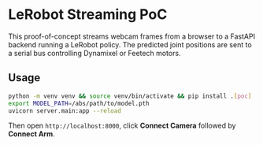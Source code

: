 # LeRobot Streaming PoC

This proof-of-concept streams webcam frames from a browser to a FastAPI backend
running a LeRobot policy. The predicted joint positions are sent to a serial
bus controlling Dynamixel or Feetech motors.

## Usage
```bash
python -m venv venv && source venv/bin/activate && pip install .[poc]
export MODEL_PATH=/abs/path/to/model.pth
uvicorn server.main:app --reload
```
Then open `http://localhost:8000`, click **Connect Camera** followed by
**Connect Arm**.
